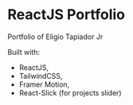 # ReactJS Portfolio

Portfolio of Eligio Tapiador Jr

Built with:

- ReactJS,
- TailwindCSS,
- Framer Motion,
- React-Slick (for projects slider)
